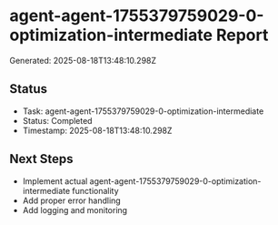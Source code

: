 # agent-agent-1755379759029-0-optimization-intermediate Report

Generated: 2025-08-18T13:48:10.298Z

## Status
- Task: agent-agent-1755379759029-0-optimization-intermediate
- Status: Completed
- Timestamp: 2025-08-18T13:48:10.298Z

## Next Steps
- Implement actual agent-agent-1755379759029-0-optimization-intermediate functionality
- Add proper error handling
- Add logging and monitoring
